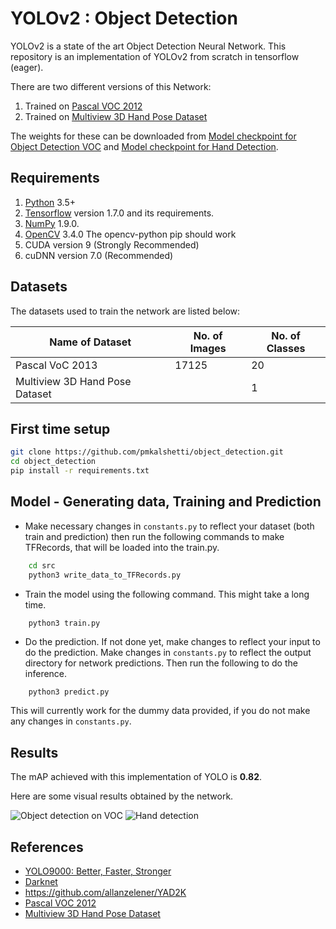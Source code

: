 # YOLOv2 : Object Detection

YOLOv2 is a state of the art Object Detection Neural Network. This repository is an implementation of YOLOv2 from scratch in tensorflow (eager).

There are two different versions of this Network:
1. Trained on [Pascal VOC 2012](http://host.robots.ox.ac.uk/pascal/VOC/voc2012/)
2. Trained on [Multiview 3D Hand Pose Dataset](http://www.rovit.ua.es/dataset/mhpdataset/)

The weights for these can be downloaded from [Model checkpoint for Object Detection VOC](http://bit.ly/2KC9pdH) and [Model checkpoint for Hand Detection](http://bit.ly/2wdYIL1).


## Requirements
1. [Python](https://www.python.org/) 3.5+
2. [Tensorflow](https://www.tensorflow.org/) version 1.7.0 and its requirements.
3. [NumPy](http://www.numpy.org/) 1.9.0.
4. [OpenCV](https://opencv.org/) 3.4.0 The opencv-python pip should work
5. CUDA version 9 (Strongly Recommended)
6. cuDNN version 7.0 (Recommended)


## Datasets
The datasets used to train the network are listed below:

| Name of Dataset | No. of Images | No. of Classes |
|-----------------|---------------|----------------|
| Pascal VoC 2013 | 17125         | 20             |
| Multiview 3D Hand Pose Dataset | | 1         |


## First time setup
```bash
git clone https://github.com/pmkalshetti/object_detection.git
cd object_detection
pip install -r requirements.txt
```


## Model - Generating data, Training and Prediction
* Make necessary changes in `constants.py` to reflect your dataset (both train and prediction) then run the following commands to make TFRecords, that will be loaded into the train.py.
```bash
    cd src
    python3 write_data_to_TFRecords.py
```
* Train the model using the following command. This might take a long time.
```bash
    python3 train.py
```
* Do the prediction. If not done yet, make changes to reflect your input to do the prediction. Make changes in `constants.py` to reflect the output directory for network predictions. Then run the following to do the inference.
```
    python3 predict.py
```
This will currently work for the dummy data provided, if you do not make any changes in `constants.py`.


## Results
The mAP achieved with this implementation of YOLO is **0.82**.

Here are some visual results obtained by the network.

![Object detection on VOC](https://github.com/pmkalshetti/object_detection/blob/master/data/imgs_out/000022.jpg?raw=true)
![Hand detection](https://github.com/pmkalshetti/object_detection/blob/master/hand_detection/imgs_out/img_out.jpg?raw=true)


## References
 - [YOLO9000: Better, Faster, Stronger](https://arxiv.org/abs/1612.08242)
 - [Darknet](https://pjreddie.com/darknet/yolo/)
 - https://github.com/allanzelener/YAD2K
 - [Pascal VOC 2012](http://host.robots.ox.ac.uk/pascal/VOC/voc2012/)
 - [Multiview 3D Hand Pose Dataset](http://www.rovit.ua.es/dataset/mhpdataset/)
